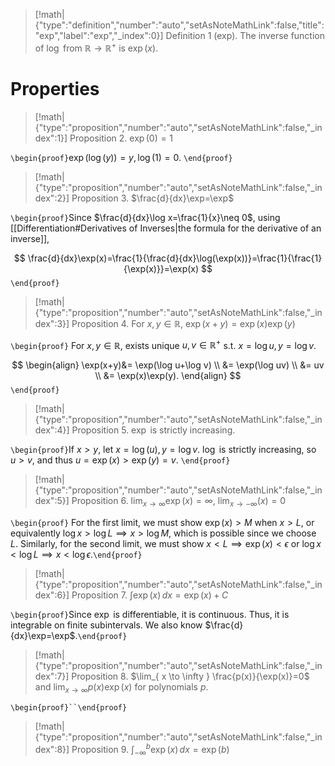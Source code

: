 > [!math|{"type":"definition","number":"auto","setAsNoteMathLink":false,"title":"exp","label":"exp","_index":0}] Definition 1 (exp).
> The inverse function of $\log$ from $\mathbb{R} \to \mathbb{R}^{+}$ is $\exp(x)$.

# Properties

> [!math|{"type":"proposition","number":"auto","setAsNoteMathLink":false,"_index":1}] Proposition 2.
> $\exp(0)=1$

`\begin{proof}`$\exp(\log(y))=y, \log(1)=0$. `\end{proof}`

> [!math|{"type":"proposition","number":"auto","setAsNoteMathLink":false,"_index":2}] Proposition 3.
> $\frac{d}{dx}\exp=\exp$

`\begin{proof}`Since $\frac{d}{dx}\log x=\frac{1}{x}\neq 0$, using [[Differentiation#Derivatives of Inverses|the formula for the derivative of an inverse]], 

$$
\frac{d}{dx}\exp(x)=\frac{1}{\frac{d}{dx}\log(\exp(x))}=\frac{1}{\frac{1}{\exp(x)}}=\exp(x)
$$
`\end{proof}`

> [!math|{"type":"proposition","number":"auto","setAsNoteMathLink":false,"_index":3}] Proposition 4.
> For $x,y \in \mathbb{R}$, $\exp(x+y)=\exp(x)\exp(y)$

`\begin{proof}` For $x,y \in \mathbb{R}$, exists unique $u,v \in \mathbb{R}^{+}$ s.t. $x=\log u,y=\log v$.

$$
\begin{align}
\exp(x+y)&= \exp(\log u+\log v) \\
&= \exp(\log uv) \\
&= uv \\
&= \exp(x)\exp(y).
\end{align}
$$
`\end{proof}`

> [!math|{"type":"proposition","number":"auto","setAsNoteMathLink":false,"_index":4}] Proposition 5.
> $\exp$ is strictly increasing.

`\begin{proof}`If $x>y$, let $x=\log(u),y=\log v$. $\log$ is strictly increasing, so $u>v$, and thus $u=\exp(x)>\exp(y)=v$.
`\end{proof}`

> [!math|{"type":"proposition","number":"auto","setAsNoteMathLink":false,"_index":5}] Proposition 6.
> $\lim_{ x \to \infty }\exp(x)=\infty$, $\lim_{ x \to -\infty }(x)=0$

`\begin{proof}` For the first limit, we must show $\exp(x)>M$ when $x>L$, or equivalently $\log x>\log L\implies x>\log M$, which is possible since we choose $L$. Similarly, for the second limit, we must show $x<L\implies \exp(x)<\epsilon$ or $\log x<\log L\implies x<\log\epsilon$.`\end{proof}`

> [!math|{"type":"proposition","number":"auto","setAsNoteMathLink":false,"_index":6}] Proposition 7.
> $\int \exp(x) \, dx=\exp(x)+C$

`\begin{proof}`Since $\exp$ is differentiable, it is continuous. Thus, it is integrable on finite subintervals. We also know $\frac{d}{dx}\exp=\exp$.`\end{proof}`

> [!math|{"type":"proposition","number":"auto","setAsNoteMathLink":false,"_index":7}] Proposition 8.
> $\lim_{ x \to \infty } \frac{p(x)}{\exp(x)}=0$ and $\lim_{ x \to \infty }p(x)\exp(x)$ for polynomials $p$.

`\begin{proof}``\end{proof}`

> [!math|{"type":"proposition","number":"auto","setAsNoteMathLink":false,"_index":8}] Proposition 9.
> $\int_{-\infty}^{b} \exp(x) \, dx=\exp(b)$